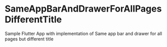 # SameAppBarAndDrawerForAllPagesDifferentTitle
Sample Flutter App with implementation of Same app bar and drawer for all pages but different title
